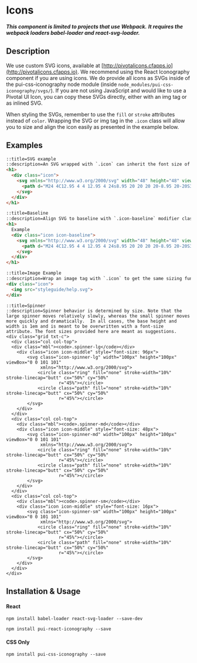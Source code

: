 # Icons

***This component is limited to projects that use Webpack.***
***It requires the webpack loaders babel-loader and react-svg-loader.***

## Description

We use custom SVG icons, available at [http://pivotalicons.cfapps.io](http://pivotalicons.cfapps.io).
We recommend using the React Iconography component if you are using icons. We do provide all icons as SVGs
inside of the pui-css-iconography node module (inside `node_modules/pui-css-iconography/svgs/`).
If you are not using JavaScript and would like to use a Pivotal UI Icon,
you can copy these SVGs directly, either with an img tag or as inlined SVG.

When styling the SVGs, remember to use the `fill` or `stroke` attributes instead of `color`.
Wrapping the SVG or img tag in the `.icon` class will allow you to size and align the icon easily as presented in the
example below.

## Examples

```html
::title=SVG example
::description=An SVG wrapped with `.icon` can inherit the font size of the element above it, be sized by a type modifier class, or be passed a font size directly.
<h1>
  <div class="icon">
    <svg xmlns="http://www.w3.org/2000/svg" width="48" height="48" viewBox="0 0 48 48">
      <path d="M24 4C12.95 4 4 12.95 4 24s8.95 20 20 20 20-8.95 20-20S35.05 4 24 4zm2 34h-4v-4h4v4zm4.13-15.49l-1.79 1.84C26.9 25.79 26 27 26 30h-4v-1c0-2.21.9-4.21 2.34-5.66l2.49-2.52C27.55 20.1 28 19.1 28 18c0-2.21-1.79-4-4-4s-4 1.79-4 4h-4c0-4.42 3.58-8 8-8s8 3.58 8 8c0 1.76-.71 3.35-1.87 4.51z"/>
    </svg>
  </div>
</h1>

```

```html
::title=Baseline
::description=Align SVG to baseline with `.icon-baseline` modifier class.
<h1>
  Example
  <div class="icon icon-baseline">
    <svg xmlns="http://www.w3.org/2000/svg" width="48" height="48" viewBox="0 0 48 48">
      <path d="M24 4C12.95 4 4 12.95 4 24s8.95 20 20 20 20-8.95 20-20S35.05 4 24 4zm2 34h-4v-4h4v4zm4.13-15.49l-1.79 1.84C26.9 25.79 26 27 26 30h-4v-1c0-2.21.9-4.21 2.34-5.66l2.49-2.52C27.55 20.1 28 19.1 28 18c0-2.21-1.79-4-4-4s-4 1.79-4 4h-4c0-4.42 3.58-8 8-8s8 3.58 8 8c0 1.76-.71 3.35-1.87 4.51z"/>
    </svg>
  </div>
</h1>
```

```html
::title=Image Example
::description=Wrap an image tag with `.icon` to get the same sizing functionality.
<div class="icon">
  <img src="styleguide/help.svg">
</div>
```

```html_example
::title=Spinner
::description=Spinner behavior is determined by size. Note that the large spinner moves relatively slowly, whereas the small spinner moves more quickly and dramatically.  In all cases, the base height and width is 1em and is meant to be overwritten with a font-size attribute. The font sizes provided here are meant as suggestions.
<div class="grid txt-c">
  <div class="col col-top">
  <div class="mbl"><code>.spinner-lg</code></div>
    <div class="icon icon-middle" style="font-size: 96px">
        <svg class="icon-spinner-lg" width="100px" height="100px" viewBox="0 0 101 101"
             xmlns="http://www.w3.org/2000/svg">
            <circle class="ring" fill="none" stroke-width="10%" stroke-linecap="butt" cx="50%" cy="50%"
                    r="45%"></circle>
            <circle class="path" fill="none" stroke-width="10%" stroke-linecap="butt" cx="50%" cy="50%"
                    r="45%"></circle>
        </svg>
    </div>
  </div>
  <div class="col col-top">
    <div class="mbl"><code>.spinner-md</code></div>
    <div class="icon icon-middle" style="font-size: 48px">
        <svg class="icon-spinner-md" width="100px" height="100px" viewBox="0 0 101 101"
             xmlns="http://www.w3.org/2000/svg">
            <circle class="ring" fill="none" stroke-width="10%" stroke-linecap="butt" cx="50%" cy="50%"
                    r="45%"></circle>
            <circle class="path" fill="none" stroke-width="10%" stroke-linecap="butt" cx="50%" cy="50%"
                    r="45%"></circle>
        </svg>
    </div>
  </div>
  <div class="col col-top">
    <div class="mbl"><code>.spinner-sm</code></div>
    <div class="icon icon-middle" style="font-size: 16px">
        <svg class="icon-spinner-sm" width="100px" height="100px" viewBox="0 0 101 101"
             xmlns="http://www.w3.org/2000/svg">
            <circle class="ring" fill="none" stroke-width="10%" stroke-linecap="butt" cx="50%" cy="50%"
                    r="45%"></circle>
            <circle class="path" fill="none" stroke-width="10%" stroke-linecap="butt" cx="50%" cy="50%"
                    r="45%"></circle>
        </svg>
    </div>
  </div>
</div>
```

## Installation & Usage

#### React
`npm install babel-loader react-svg-loader --save-dev`

`npm install pui-react-iconography --save`

#### CSS Only
`npm install pui-css-iconography --save`

